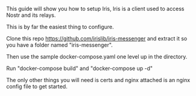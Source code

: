 This guide will show you how to setup Iris, Iris is a client used to access Nostr and its relays. 

This is by far the easiest thing to configure. 

Clone this repo https://github.com/irislib/iris-messenger and extract it so you have a folder named "iris-messenger".

Then use the sample docker-compose.yaml one level up in the directory. 

Run "docker-compose build" and "docker-compose up -d" 

The only other things you will need is certs and nginx attached is an nginx config file to get started.
